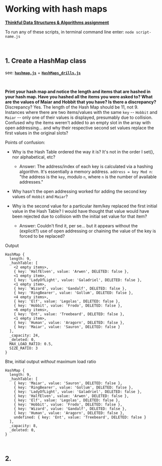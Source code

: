 # Working with hash maps

**[Thinkful Data Structures & Algorithms assignment](https://courses.thinkful.com/dsa-v1/checkpoint/7#assignment)**

To run any of these scripts, in terminal command line enter: `node script-name.js`

<br />

## 1. Create a HashMap class

see: **[`hashmap.js`](https://github.com/artificialarea/DSA-Hashmaps/blob/main/hashmap.js)** + **[`HashMaps_drills.js`](https://github.com/artificialarea/DSA-Hashmaps/blob/main/HashMaps_drills.js)**

<br />

**Print your hash map and notice the length and items that are hashed in your hash map. Have you hashed all the items you were asked to? What are the values of Maiar and Hobbit that you have? Is there a discrepancy?** Discrepancy? Yes. The length of the Hash Map should be 11, not 9. Instances where there are two items/values with the same `key` -- `Hobbit` and `Maiar` -- only one of their values is displayed, presumably due to collision. Confused why the items weren't added to an empty slot in the array with open addressing... and why their respective second set values replace the first values in the original slots?

Points of confusion:
* Why is the Hash Table ordered the way it is? It's not in the order I set(), nor alphabetical, etc?
    * Answer: The address/index of each key is calculated via a hashing algorithm. It's essentially a memory address. `address = key Mod n`: "the address is the `key`, modulo `n`, where `n` is the number of available addresses."

* Why hasn't the open addressing worked for adding the second key values of `Hobbit` and `Maiar`?

* Why is the second value for a particular item/key replaced the first initial value in the Hash Table? I would have thought that value would have been rejected due to collision with the initial set value for that item?
    * Answer: Couldn't find it, per se... but it appears without the (explicit?) use of open addressing or chaining the value of the key is forced to be replaced?

Output
```
HashMap {
  length: 9,
  _hashTable: [
    <2 empty items>,
    { key: 'HalfElven', value: 'Arwen', DELETED: false },
    <1 empty item>,
    { key: 'LadyOfLight', value: 'Galadriel', DELETED: false },
    <1 empty item>,
    { key: 'Wizard', value: 'Gandalf', DELETED: false },
    { key: 'RingBearer', value: 'Gollum', DELETED: false },
    <4 empty items>,
    { key: 'Elf', value: 'Legolas', DELETED: false },
    { key: 'Hobbit', value: 'Frodo', DELETED: false },
    <6 empty items>,
    { key: 'Ent', value: 'Treebeard', DELETED: false },
    <1 empty item>,
    { key: 'Human', value: 'Aragorn', DELETED: false },
    { key: 'Maiar', value: 'Sauron', DELETED: false }
  ],
  _capacity: 24,
  _deleted: 0,
  MAX_LOAD_RATIO: 0.5,
  SIZE_RATIO: 3
}

```

Btw, initial output _without_ maximum load ratio
```
HashMap {
  length: 9,
  _hashTable: [
    { key: 'Maiar', value: 'Sauron', DELETED: false },
    { key: 'RingBearer', value: 'Gollum', DELETED: false },
    { key: 'LadyOfLight', value: 'Galadriel', DELETED: false },
    { key: 'HalfElven', value: 'Arwen', DELETED: false },
    { key: 'Elf', value: 'Legolas', DELETED: false },
    { key: 'Hobbit', value: 'Frodo', DELETED: false },
    { key: 'Wizard', value: 'Gandalf', DELETED: false },
    { key: 'Human', value: 'Aragorn', DELETED: false },
    undefined: { key: 'Ent', value: 'Treebeard', DELETED: false }
  ],
  _capacity: 8,
  _deleted: 0,
}
```



<br />

## 2.
